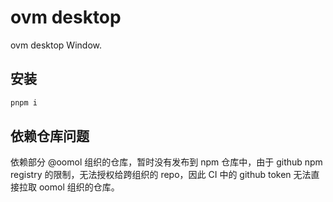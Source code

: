 # ovm desktop

ovm desktop Window.

## 安装

```bash
pnpm i
```

## 依赖仓库问题

依赖部分 @oomol 组织的仓库，暂时没有发布到 npm 仓库中，由于 github npm registry 的限制，无法授权给跨组织的 repo，因此 CI 中的 github token 无法直接拉取 oomol 组织的仓库。
